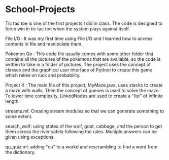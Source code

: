 # School-Projects
  Tic tac toe is one of the first projects I did in class. The code is designed to force win in tic tac toe when the system plays against itself.
  
  File I/O : It was my first time using File I/O and I learned how to access contents in file and manipulate them.
  
  Pokemon Go : This code file usually comes with some other folder that contains all the pictures of the pokemons that are available, so the code is written to take in a folder of pictures. The project uses the concept of classes and the graphical user interface of Python to create this game which relies on luck and probability.
  
  Project 4 : The main file of this project, MyMaze.java, uses stacks to create a maze with walls. Then the concept of queues is used to solve the maze. To lower time complexity, LinkedNodes are used to create a "list" of infinite length.
  
  streams.ml: Creating stream modules so that we can generate something to some extent.
  
  search_wolf: using states of the wolf, goat, cabbage, and the person to get them across the river safely following the rules. Multiple answers can be given using               exceptions. 
  
  qu_quiz.ml: adding "qu" to a workd and rescrambling to find a word from the dictionary. 
